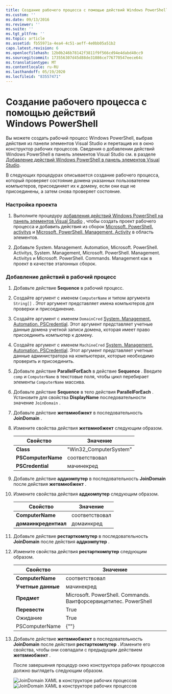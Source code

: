 ```yaml
---
title: Создание рабочего процесса с помощью действий Windows PowerShell | Документация Майкрософт
ms.custom: ''
ms.date: 09/13/2016
ms.reviewer: ''
ms.suite: ''
ms.tgt_pltfrm: ''
ms.topic: article
ms.assetid: fb55971a-4ea4-4c51-aeff-4e0bb05a51b2
caps.latest.revision: 6
ms.openlocfilehash: 12b0b246b78142f3811f9f566cd94e4dabd40cc9
ms.sourcegitcommit: 173556307d45d88de31086ce776770547eece64c
ms.translationtype: MT
ms.contentlocale: ru-RU
ms.lasthandoff: 05/19/2020
ms.locfileid: "83557471"
---
```

# <a name="creating-a-workflow-with-windows-powershell-activities"></a>Создание рабочего процесса с помощью действий Windows PowerShell

Вы можете создать рабочий процесс Windows PowerShell, выбрав действия из панели элементов Visual Studio и перетащив их в окно конструктор рабочих процессов. Сведения о добавлении действий Windows PowerShell в панель элементов Visual Studio см. в разделе [Добавление действий Windows PowerShell в панель элементов Visual Studio](./adding-windows-powershell-activities-to-the-visual-studio-toolbox.md).

В следующих процедурах описывается создание рабочего процесса, который проверяет состояние домена указанных пользователем компьютеров, присоединяет их к домену, если они еще не присоединены, а затем снова проверяет состояние.

### <a name="setting-up-the-project"></a>Настройка проекта

1. Выполните процедуру [добавления действий Windows PowerShell на панель элементов Visual Studio](./adding-windows-powershell-activities-to-the-visual-studio-toolbox.md) , чтобы создать проект рабочего процесса и добавить действия из сборок [Microsoft. PowerShell. activitys](/dotnet/api/Microsoft.PowerShell.Activities) и [Microsoft. PowerShell. Management. Activity](/dotnet/api/Microsoft.PowerShell.Management.Activities) в область элементов.

2. Добавьте System. Management. Automation, Microsoft. PowerShell. Activitys, System. Management, Microsoft. PowerShell. Management. Activitys и Microsoft. PowerShell. Commands. Management как в проект в качестве эталонных сборок.

### <a name="adding-activities-to-the-workflow"></a>Добавление действий в рабочий процесс

1. Добавьте действие **Sequence** в рабочий процесс.

2. Создайте аргумент с именем `ComputerName` и типом аргумента `String[]` . Этот аргумент представляет имена компьютеров для проверки и присоединение.

3. Создайте аргумент с именем `DomainCred` [System. Management. Automation. PSCredential](/dotnet/api/System.Management.Automation.PSCredential). Этот аргумент представляет учетные данные домена учетной записи домена, которая имеет право присоединить компьютер к домену.

4. Создайте аргумент с именем `MachineCred` [System. Management. Automation. PSCredential](/dotnet/api/System.Management.Automation.PSCredential). Этот аргумент представляет учетные данные администратора на компьютерах, которые необходимо проверить и присоединить.

5. Добавьте действие **ParallelForEach** в действие **Sequence** . Введите `comp` и `ComputerName` в текстовые поля, чтобы цикл перебирает элементы `ComputerName` массива.

6. Добавьте действие **Sequence** в тело действия **ParallelForEach** . Установите для свойства **DisplayName** последовательности значение `JoinDomain` .

7. Добавьте действие **жетвмиобжект** в последовательность **JoinDomain** .

8. Измените свойства действия **жетвмиобжект** следующим образом.

   |Свойство|Значение|
   |--------------|-----------|
   |**Class**|"Win32_ComputerSystem"|
   |**PSComputerName**|соответствовал|
   |**PSCredential**|мачинекред|

9. Добавьте действие **аддкомпутер** в последовательность **JoinDomain** после действия **жетвмиобжект** .

10. Измените свойства действия **аддкомпутер** следующим образом.

    |Свойство|Значение|
    |--------------|-----------|
    |**ComputerName**|соответствовал|
    |**домаинкредентиал**|домаинкред|

11. Добавьте действие **рестарткомпутер** в последовательность **JoinDomain** после действия **аддкомпутер** .

12. Измените свойства действия **рестарткомпутер** следующим образом.

    |Свойство|Значение|
    |--------------|-----------|
    |**ComputerName**|соответствовал|
    |**Учетные данные**|мачинекред|
    |**Предмет**|Microsoft. PowerShell. Commands. Ваитфорсервицетипес. PowerShell|
    |**Перевести**|True|
    |Ожидание|True|
    |PSComputerName|{""}|

13. Добавьте действие **жетвмиобжект** в последовательность **JoinDomain** после действия **рестарткомпутер** . Измените его свойства, чтобы они совпадали с предыдущим действием **жетвмиобжект** .

    После завершения процедур окно конструктора рабочих процессов должно выглядеть следующим образом.

    ![JoinDomain XAML в конструкторе рабочих процессов ](media/creating-a-workflow-with-windows-powershell-activities/joindomainworkflow.png)
     ![JoinDomain XAML в конструкторе рабочих процессов](media/creating-a-workflow-with-windows-powershell-activities/joindomainworkflow.png "жоиндомаинворкфлов")
